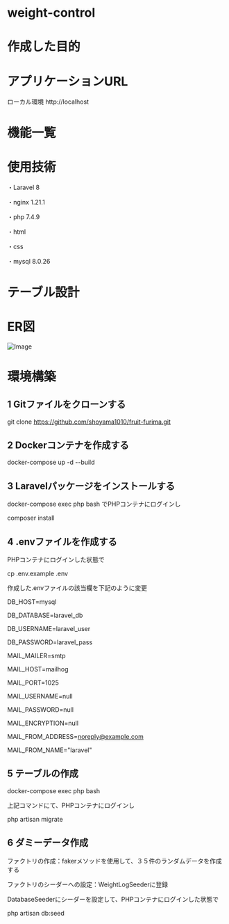 # weight-control

# 作成した目的


# アプリケーションURL
ローカル環境
http://localhost

# 機能一覧

# 使用技術
・Laravel 8

・nginx 1.21.1

・php 7.4.9

・html

・css

・mysql 8.0.26


# テーブル設計


# ER図

![Image](https://github.com/user-attachments/assets/ae88f826-c42f-44d3-a47f-845c28e448fe)

# 環境構築
## 1 Gitファイルをクローンする

git clone https://github.com/shoyama1010/fruit-furima.git

## 2 Dockerコンテナを作成する

docker-compose up -d --build

## 3 Laravelパッケージをインストールする

docker-compose exec php bash
でPHPコンテナにログインし

composer install

## 4 .envファイルを作成する

PHPコンテナにログインした状態で

cp .env.example .env

作成した.envファイルの該当欄を下記のように変更

DB_HOST=mysql

DB_DATABASE=laravel_db

DB_USERNAME=laravel_user

DB_PASSWORD=laravel_pass

MAIL_MAILER=smtp

MAIL_HOST=mailhog

MAIL_PORT=1025

MAIL_USERNAME=null

MAIL_PASSWORD=null

MAIL_ENCRYPTION=null

MAIL_FROM_ADDRESS=noreply@example.com 

MAIL_FROM_NAME="laravel"

## 5 テーブルの作成

docker-compose exec php bash

上記コマンドにて、PHPコンテナにログインし

php artisan migrate

## 6 ダミーデータ作成

ファクトリの作成：fakerメソッドを使用して、３５件のランダムデータを作成する

ファクトリのシーダーへの設定：WeightLogSeederに登録

DatabaseSeederにシーダーを設定して、PHPコンテナにログインした状態で

php artisan db:seed

